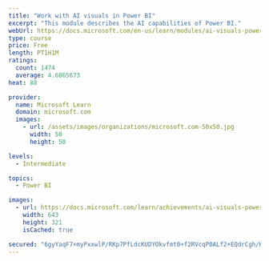 ```yaml
---
title: "Work with AI visuals in Power BI"
excerpt: "This module describes the AI capabilities of Power BI."
webUrl: https://docs.microsoft.com/en-us/learn/modules/ai-visuals-power-bi/
type: course
price: Free
length: PT1H1M
ratings:
  count: 1474
  average: 4.6865673
heat: 88

provider:
  name: Microsoft Learn
  domain: microsoft.com
  images:
    - url: /assets/images/organizations/microsoft.com-50x50.jpg
      width: 50
      height: 50

levels:
  - Intermediate

topics:
  - Power BI

images:
  - url: https://docs.microsoft.com/learn/achievements/ai-visuals-power-bi-social.png
    width: 643
    height: 321
    isCached: true

secured: "6gyYaqF7+myPxxwlP/RKp7PfLdcKUDYOkvfmt0+f2RVcqP0ALf2+EQdrCgh/KaVfl+tVxclnDSN+LZk5/s5QAPMF7Q8P1RPZCKrrQNNw1Pq3JeYRW/SWwX+3Zjyq5H334ew4v/IQe7eUnkcH6qfKqCk1l7qHf8kqRwVZBh3843d1ndUtAzwPhuyAMRqrr4wVOk6JYFf4lmYls3MDYXwNNBlkUn4pJGxiHF76u4s7NPnKjwhhAcKC2y5cmvEBWkooseN9GqbsweqK0Drj3F7mZS80PtUaZ2WdU6POYafhDZ0kOg61nhF1N3rZfmkjhfqS/HLEoB7pokwOcNnDIypP7n6Ot60Ym3PL8s1CK0wA6UQAcYrPxQekYiGLoNV9ljJdhFrAppYaWq/g6+K5e0Npokq5fnG5basWM3wu6c4bWcI=;XcZoV16jDq+xSqo6rkjmUw=="
---
```


